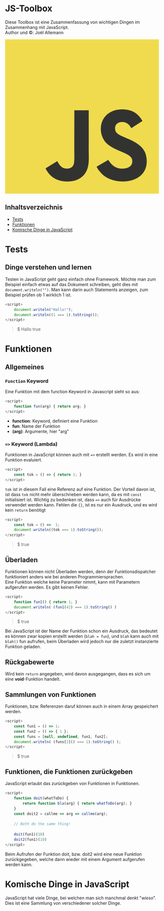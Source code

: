 # JS-Toolbox
Diese Toolbox ist eine Zusammenfassung von wichtigen Dingen im Zusammenhang mit JavaScript.  
Author und ©: Joël Allemann

![js_logo](resources/images/logo_js.png)

## Inhaltsverzeichnis
- [Tests](#Tests)
- [Funktionen](#Funktionen)
- [Komische Dinge in JavaScript](#komische-dinge-in-javascript)

# Tests
## Dinge verstehen und lernen
Testen in JavaScript geht ganz einfach ohne Framework. Möchte man zum Beispiel einfach etwas auf das Dokument schreiben, geht dies mit `document.writeln("")`. Man kann darin auch Statements anzeigen, zum Beispiel prüfen ob 1 wirklich 1 ist.

```javascript
<script>
    document.writeln("Hallo!");
    document.writeln((1 === 1).toString());
</script>
```
> $ Hallo true

# Funktionen
## Allgemeines
### `Function` Keyword
Eine Funktion mit dem function Keyword in Javascript sieht so aus:
```javascript
<script>
    function fun(arg) { return arg; }
</script>
```
- **function**: Keyword, definiert eine Funktion
- **fun**: Name der Funktion
- **(arg)**: Argumente, hier "arg"

### `=>` Keyword (Lambda)
Funktionen in JavaScript können auch mit `=>` erstellt werden. Es wird in eine Funktion evaluiert.
```javascript
<script>
    const tok = () => { return 1; }
</script>
```
`tok` ist in diesem Fall eine Referenz auf eine Funktion. Der Vorteil davon ist, ist dass `tok` nicht mehr überschrieben werden kann, da es mit `const` initialisiert ist. Wichtig zu bedenken ist, dass `=>` auch für Ausdrücke verwendet werden kann. Fehlen die `{}`, ist es nur ein Ausdruck, und es wird kein `return` benötigt
```javascript
<script>
    const tok = () =>  1;
    document.writeln((tok === 1).toString());
</script>
```
> $ true

## Überladen
Funktionen können nicht Überladen werden, denn der Funktionsdispatcher funktioniert anders wie bei anderen Programmiersprachen.  
Eine Funktion welche keine Parameter nimmt, kann mit Parametern aufgerufen werden. Es gibt keinen Fehler.
```javascript
<script>
    function fun1() { return 1; }
    document.writeln( (fun1(42) === 1).toString() )
</script>
```
> $ true

Bei JavaScript ist der Name der Funktion schon ein Ausdruck, das bedeutet es können zwar kopien erstellt werden (`blah = fun`), und `blah` kann auch mit `blah()` fun aufrufen, beim Überladen wird jedoch nur die zuletzt instanzierte Funktion geladen.

## Rückgabewerte
Wird kein `return` angegeben, wird davon ausgegangen, dass es sich um eine **void**-Funktion handelt.

## Sammlungen von Funktionen
Funktionen, bzw. Referenzen daruf können auch in einem Array gespeichert werden.
```javascript
<script>
    const fun1 = () => 1;
    const fun2 = () => { 1 };
    const funs = [null, undefined, fun1, fun2];
    document.writeln( (funs[2]() === 1).toString() );
</script>
```
> $ true

## Funktionen, die Funktionen zurückgeben
JavaScript erlaubt das zurückgeben von Funktionen in Funktionen.
```javascript
<script>
    function doit(whatToDo) {
        return function bla(arg) { return whatToDo(arg); }
    }
    const doit2 = callme => arg => callme(arg);
    
    // Both do the same thing!
    
    doit(fun1)(10)
    doit2(fun1)(10)
</script>
```
Beim Aufrufen der Funktion doit, bzw. doit2 wird eine neue Funktion zurückgegeben, welche dann wieder mit einem Argument aufgerufen werden kann.

# Komische Dinge in JavaScript
JavaScript hat viele Dinge, bei welchen man sich manchmal denkt "*wieso*". Dies ist eine Sammlung von verschiedener solcher Dinge.

